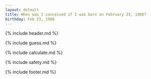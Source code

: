 ```yaml
---
layout: default
title: When was I conceived if I was born on February 23, 1908?
birthday: Feb 23, 1908
---
```


{% include header.md %}

{% include guess.md %}

{% include calculate.md %}

{% include safety.md %}

{% include footer.md %}



